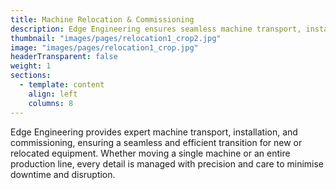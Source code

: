 ```yaml
---
title: Machine Relocation & Commissioning
description: Edge Engineering ensures seamless machine transport, installation, and commissioning, minimising downtime and disruption.
thumbnail: "images/pages/relocation1_crop2.jpg"
image: "images/pages/relocation1_crop.jpg"
headerTransparent: false
weight: 1
sections:
  - template: content
    align: left
    columns: 8
---
```


Edge Engineering provides expert machine transport, installation, and commissioning, ensuring a seamless and efficient transition for new or relocated equipment. Whether moving a single machine or an entire production line, every detail is managed with precision and care to minimise downtime and disruption.

